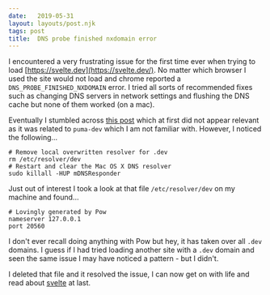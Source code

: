 ```yaml
---
date:   2019-05-31
layout: layouts/post.njk
tags: post
title:  DNS probe finished nxdomain error
---
```


I encountered a very frustrating issue for the first time ever when trying to load [https://svelte.dev](https://svelte.dev/). No matter which browser I used the site would not load and chrome reported a `DNS_PROBE_FINISHED_NXDOMAIN` error. I tried all sorts of recommended fixes such as changing DNS servers in network settings and flushing the DNS cache but none of them worked (on a mac).

Eventually I stumbled across [this post](https://andycroll.com/ruby/clean-up-broken-dev-domains-after-puma-dns_probe_finished_nxdomain/) which at first did not appear relevant as it was related to `puma-dev` which I am not familiar with. However, I noticed the following...

```shell
# Remove local overwritten resolver for .dev
rm /etc/resolver/dev
# Restart and clear the Mac OS X DNS resolver
sudo killall -HUP mDNSResponder
```

Just out of interest I took a look at that file `/etc/resolver/dev` on my machine and found...

```shell
# Lovingly generated by Pow
nameserver 127.0.0.1
port 20560
```

I don't ever recall doing anything with Pow but hey, it has taken over all `.dev` domains. I guess if I had tried loading another site with a `.dev` domain and seen the same issue I may have noticed a pattern - but I didn't.

I deleted that file and it resolved the issue, I can now get on with life and read about [svelte](https://svelte.dev/) at last.
